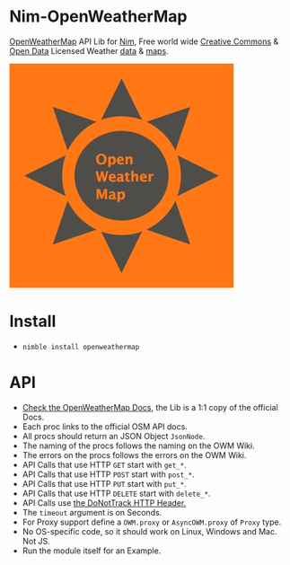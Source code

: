 # Nim-OpenWeatherMap

[OpenWeatherMap](https://openweathermap.org) API Lib for [Nim](https://nim-lang.org), Free world wide [Creative Commons](http://creativecommons.org/licenses/by-sa/4.0) & [Open Data](http://opendatacommons.org/licenses/odbl) Licensed Weather [data](https://openweathermap.org/city) & [maps](https://owm.io/beautiful_maps).

![OpenWeatherMap](https://raw.githubusercontent.com/juancarlospaco/nim-openweathermap/master/owm.jpg "OpenWeatherMap")


# Install

- `nimble install openweathermap`


# API

- [Check the OpenWeatherMap Docs](https://openweathermap.org/api), the Lib is a 1:1 copy of the official Docs.
- Each proc links to the official OSM API docs.
- All procs should return an JSON Object `JsonNode`.
- The naming of the procs follows the naming on the OWM Wiki.
- The errors on the procs follows the errors on the OWM Wiki.
- API Calls that use HTTP `GET` start with `get_*`.
- API Calls that use HTTP `POST` start with `post_*`.
- API Calls that use HTTP `PUT` start with `put_*`.
- API Calls that use HTTP `DELETE` start with `delete_*`.
- API Calls use [the DoNotTrack HTTP Header.](https://en.wikipedia.org/wiki/Do_Not_Track)
- The `timeout` argument is on Seconds.
- For Proxy support define a `OWM.proxy` or `AsyncOWM.proxy` of `Proxy` type.
- No OS-specific code, so it should work on Linux, Windows and Mac. Not JS.
- Run the module itself for an Example.
